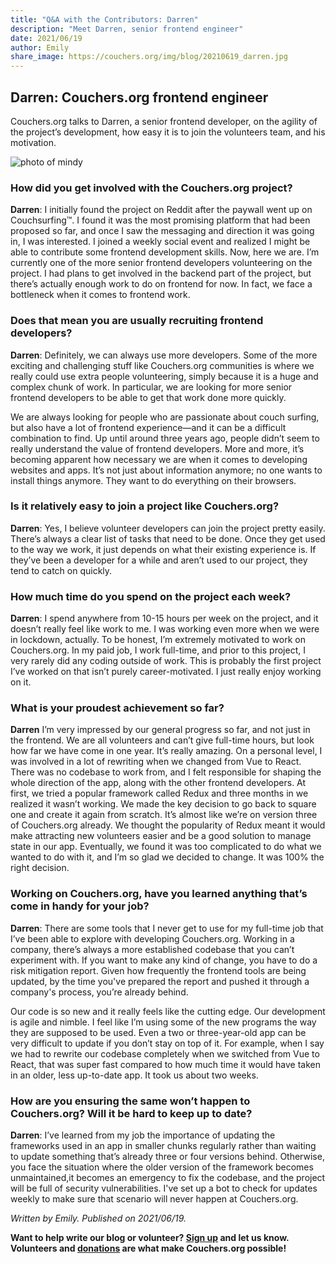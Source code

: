 ```yaml
---
title: "Q&A with the Contributors: Darren"
description: "Meet Darren, senior frontend engineer"
date: 2021/06/19
author: Emily
share_image: https://couchers.org/img/blog/20210619_darren.jpg
---
```


## Darren: Couchers.org frontend engineer

Couchers.org talks to Darren, a senior frontend developer, on the agility of the project’s development, how easy it is to join the volunteers team, and his motivation.

![photo of mindy](/img/blog/20210619_darren.jpg)

### How did you get involved with the Couchers.org project?
**Darren**: I initially found the project on Reddit after the paywall went up on Couchsurfing™. I found it was the most promising platform that had been proposed so far, and once I saw the messaging and direction it was going in, I was interested. I joined a weekly social event and realized I might be able to contribute some frontend development skills. Now, here we are. I’m currently one of the more senior frontend developers volunteering on the project. I had plans to get involved in the backend part of the project, but there’s actually enough work to do on frontend for now. In fact, we face a bottleneck when it comes to frontend work.

### Does that mean you are usually recruiting frontend developers?
**Darren**: Definitely, we can always use more developers. Some of the more exciting and challenging stuff like Couchers.org communities is where we really could use extra people volunteering, simply because it is a huge and complex chunk of work. In particular, we are looking for more senior frontend developers to be able to get that work done more quickly.

We are always looking for people who are passionate about couch surfing, but also have a lot of frontend experience—and it can be a difficult combination to find. Up until around three years ago, people didn’t seem to really understand the value of frontend developers. More and more, it’s becoming apparent how necessary we are when it comes to developing websites and apps. It’s not just about information anymore; no one wants to install things anymore. They want to do everything on their browsers.

### Is it relatively easy to join a project like Couchers.org?
**Darren**: Yes, I believe volunteer developers can join the project pretty easily. There’s always a clear list of tasks that need to be done. Once they get used to the way we work, it just depends on what their existing experience is. If they’ve been a developer for a while and aren’t used to our project, they tend to catch on quickly.

### How much time do you spend on the project each week?
**Darren**: I spend anywhere from 10-15 hours per week on the project, and it doesn’t really feel like work to me. I was working even more when we were in lockdown, actually. To be honest, I’m extremely motivated to work on Couchers.org. In my paid job, I work full-time, and prior to this project, I very rarely did any coding outside of work. This is probably the first project I’ve worked on that isn’t purely career-motivated. I just really enjoy working on it.

### What is your proudest achievement so far?
**Darren** I’m very impressed by our general progress so far, and not just in the frontend. We are all volunteers and can’t give full-time hours, but look how far we have come in one year. It’s really amazing. On a personal level, I was involved in a lot of rewriting when we changed from Vue to React. There was no codebase to work from, and I felt responsible for shaping the whole direction of the app, along with the other frontend developers. At first, we tried a popular framework called Redux and three months in we realized it wasn’t working. We made the key decision to go back to square one and create it again from scratch. It’s almost like we’re on version three of Couchers.org already. We thought the popularity of Redux meant it would make attracting new volunteers easier and be a good solution to manage state in our app. Eventually, we found it was too complicated to do what we wanted to do with it, and I’m so glad we decided to change. It was 100% the right decision.

### Working on Couchers.org, have you learned anything that’s come in handy for your job?
**Darren**: There are some tools that I never get to use for my full-time job that I’ve been able to explore with developing Couchers.org. Working in a company, there’s always a more established codebase that you can’t experiment with. If you want to make any kind of change, you have to do a risk mitigation report. Given how frequently the frontend tools are being updated, by the time you've prepared the report and pushed it through a company's process, you’re already behind.

Our code is so new and it really feels like the cutting edge. Our development is agile and nimble. I feel like I’m using some of the new programs the way they are supposed to be used. Even a two or three-year-old app can be very difficult to update if you don’t stay on top of it. For example, when I say we had to rewrite our codebase completely when we switched from Vue to React, that was super fast compared to how much time it would have taken in an older, less up-to-date app. It took us about two weeks.

### How are you ensuring the same won’t happen to Couchers.org? Will it be hard to keep up to date?
**Darren**: I’ve learned from my job the importance of updating the frameworks used in an app in smaller chunks regularly rather than waiting to update something that’s already three or four versions behind. Otherwise, you face the situation where the older version of the framework becomes unmaintained,it becomes an emergency to fix the codebase, and the project will be full of security vulnerabilities. I've set up a bot to check for updates weekly to make sure that scenario will never happen at Couchers.org.

*Written by Emily. Published on 2021/06/19.*

**Want to help write our blog or volunteer? [Sign up](/volunteer) and let us know. Volunteers and [donations](/donate) are what make Couchers.org possible!**
